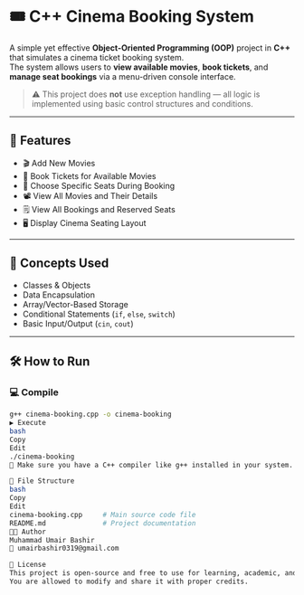# 🎟️ C++ Cinema Booking System

A simple yet effective **Object-Oriented Programming (OOP)** project in **C++** that simulates a cinema ticket booking system.  
The system allows users to **view available movies**, **book tickets**, and **manage seat bookings** via a menu-driven console interface.

> ⚠️ This project does **not** use exception handling — all logic is implemented using basic control structures and conditions.

---

## 📌 Features

- 🎬 Add New Movies  
- 🧾 Book Tickets for Available Movies  
- 💺 Choose Specific Seats During Booking  
- 📽️ View All Movies and Their Details  
- 🗒️ View All Bookings and Reserved Seats  
- 🖥️ Display Cinema Seating Layout

---

## 🧠 Concepts Used

- Classes & Objects  
- Data Encapsulation  
- Array/Vector-Based Storage  
- Conditional Statements (`if`, `else`, `switch`)  
- Basic Input/Output (`cin`, `cout`)

---

## 🛠️ How to Run

### 💻 Compile
```bash
g++ cinema-booking.cpp -o cinema-booking
▶️ Execute
bash
Copy
Edit
./cinema-booking
📝 Make sure you have a C++ compiler like g++ installed in your system.

📂 File Structure
bash
Copy
Edit
cinema-booking.cpp     # Main source code file
README.md              # Project documentation
👨‍💻 Author
Muhammad Umair Bashir
📧 umairbashir0319@gmail.com

🪪 License
This project is open-source and free to use for learning, academic, and personal use.
You are allowed to modify and share it with proper credits.
